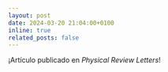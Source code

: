 ```yaml
---
layout: post
date: 2024-03-20 21:04:00+0100
inline: true
related_posts: false
---
```


¡Artículo publicado en _Physical Review Letters_!

